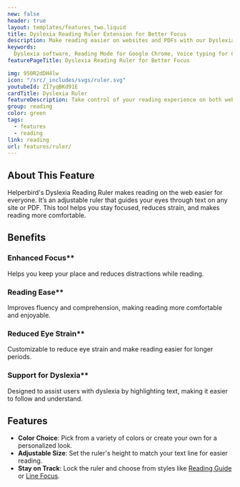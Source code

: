 ```yaml
---
new: false
header: true
layout: templates/features_two.liquid
title: Dyslexia Reading Ruler Extension for Better Focus
description: Make reading easier on websites and PDFs with our Dyslexia Reading Ruler from Helperbird. It's made to help people with dyslexia by highlighting the text you're reading. This makes it easier to focus and understand what you're reading.
keywords:
  Dyslexia software, Reading Mode for Google Chrome, Voice typing for Chrome, Text to speech for Chrome, text reader, Immersive Reader, dyslexia fonts, accessibility software, dyslexia software, Helperbird for Edge, Helperbird for Firefox, Helperbird for Chrome, Opendyslexic for Chrome, OpenDyslexic
featurePageTitle: Dyslexia Reading Ruler for Better Focus

img: 950R2dDH4lw
icon: "/src/_includes/svgs/ruler.svg"
youtubeId: ZI7yqBKd91E
cardTitle: Dyslexia Ruler
featureDescription: Take control of your reading experience on both web pages and PDFs with Helperbird's Dyslexia Reading Ruler. Specifically designed to support dyslexic users, this feature enhances focus and comprehension by dynamically highlighting text as you read.
group: reading
color: green
tags:
  - features
  - reading
link: reading
url: features/ruler/
---
```



## About This Feature

Helperbird's Dyslexia Reading Ruler makes reading on the web easier for everyone. It’s an adjustable ruler that guides your eyes through text on any site or PDF. This tool helps you stay focused, reduces strain, and makes reading more comfortable.



## Benefits

### Enhanced Focus**
Helps you keep your place and reduces distractions while reading.

### Reading Ease**
Improves fluency and comprehension, making reading more comfortable and enjoyable.

### Reduced Eye Strain**
Customizable to reduce eye strain and make reading easier for longer periods.

### Support for Dyslexia**
Designed to assist users with dyslexia by highlighting text, making it easier to follow and understand.


## Features

- **Color Choice**: Pick from a variety of colors or create your own for a personalized look.
- **Adjustable Size**: Set the ruler's height to match your text line for easier reading.
- **Stay on Track**: Lock the ruler and choose from styles like [Reading Guide](/features/reading-guides/) or [Line Focus](/features/reading-guides/).

